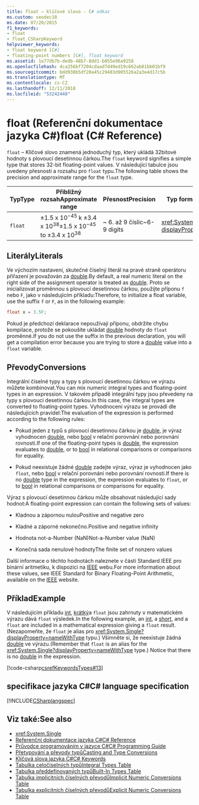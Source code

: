 ```yaml
---
title: float – klíčové slovo - C# odkaz
ms.custom: seodec18
ms.date: 07/20/2015
f1_keywords:
- float
- float_CSharpKeyword
helpviewer_keywords:
- float keyword [C#]
- floating-point numbers [C#], float keyword
ms.assetid: 1e77db7b-dedb-48b7-8dd1-b055e96a9258
ms.openlocfilehash: 4ca256bf7204cdaad7d49ed19c662ab81bb01bf9
ms.sourcegitcommit: bdd930b5df20a45c29483d905526a2a3e4d17c5b
ms.translationtype: MT
ms.contentlocale: cs-CZ
ms.lasthandoff: 12/11/2018
ms.locfileid: "53242448"
---
```

# <a name="float-c-reference"></a><span data-ttu-id="d4c3e-102">float (Referenční dokumentace jazyka C#)</span><span class="sxs-lookup"><span data-stu-id="d4c3e-102">float (C# Reference)</span></span>

<span data-ttu-id="d4c3e-103">`float` – Klíčové slovo znamená jednoduchý typ, který ukládá 32bitové hodnoty s plovoucí desetinnou čárkou.</span><span class="sxs-lookup"><span data-stu-id="d4c3e-103">The `float` keyword signifies a simple type that stores 32-bit floating-point values.</span></span> <span data-ttu-id="d4c3e-104">V následující tabulce jsou uvedeny přesnosti a rozsahu pro `float` typu.</span><span class="sxs-lookup"><span data-stu-id="d4c3e-104">The following table shows the precision and approximate range for the `float` type.</span></span>

|<span data-ttu-id="d4c3e-105">Typ</span><span class="sxs-lookup"><span data-stu-id="d4c3e-105">Type</span></span>|<span data-ttu-id="d4c3e-106">Přibližný rozsah</span><span class="sxs-lookup"><span data-stu-id="d4c3e-106">Approximate range</span></span>|<span data-ttu-id="d4c3e-107">Přesnost</span><span class="sxs-lookup"><span data-stu-id="d4c3e-107">Precision</span></span>|<span data-ttu-id="d4c3e-108">Typ formátu .NET</span><span class="sxs-lookup"><span data-stu-id="d4c3e-108">.NET type</span></span>|  
|----------|-----------------------|---------------|-------------------------|  
|`float`|<span data-ttu-id="d4c3e-109">±1.5 x 10<sup>−45</sup> k ±3.4 x 10<sup>38</sup></span><span class="sxs-lookup"><span data-stu-id="d4c3e-109">±1.5 x 10<sup>−45</sup> to ±3.4 x 10<sup>38</sup></span></span>|<span data-ttu-id="d4c3e-110">~ 6. až 9 číslic</span><span class="sxs-lookup"><span data-stu-id="d4c3e-110">~6-9 digits</span></span>|<xref:System.Single?displayProperty=nameWithType>|  

## <a name="literals"></a><span data-ttu-id="d4c3e-111">Literály</span><span class="sxs-lookup"><span data-stu-id="d4c3e-111">Literals</span></span>

<span data-ttu-id="d4c3e-112">Ve výchozím nastavení, skutečné číselný literál na pravé straně operátoru přiřazení je považován za [double](double.md).</span><span class="sxs-lookup"><span data-stu-id="d4c3e-112">By default, a real numeric literal on the right side of the assignment operator is treated as [double](double.md).</span></span> <span data-ttu-id="d4c3e-113">Proto se inicializovat proměnnou s plovoucí desetinnou čárkou, použijte příponu `f` nebo `F`, jako v následujícím příkladu:</span><span class="sxs-lookup"><span data-stu-id="d4c3e-113">Therefore, to initialize a float variable, use the suffix `f` or `F`, as in the following example:</span></span>

```csharp
float x = 3.5F;
```

<span data-ttu-id="d4c3e-114">Pokud je předchozí deklarace nepoužívají příponu, obdržíte chybu kompilace, protože se pokoušíte ukládat [double](double.md) hodnoty do `float` proměnné.</span><span class="sxs-lookup"><span data-stu-id="d4c3e-114">If you do not use the suffix in the previous declaration, you will get a compilation error because you are trying to store a [double](double.md) value into a `float` variable.</span></span>

## <a name="conversions"></a><span data-ttu-id="d4c3e-115">Převody</span><span class="sxs-lookup"><span data-stu-id="d4c3e-115">Conversions</span></span>

<span data-ttu-id="d4c3e-116">Integrální číselné typy a typy s plovoucí desetinnou čárkou ve výrazu můžete kombinovat.</span><span class="sxs-lookup"><span data-stu-id="d4c3e-116">You can mix numeric integral types and floating-point types in an expression.</span></span> <span data-ttu-id="d4c3e-117">V takovém případě integrální typy jsou převedeny na typy s plovoucí desetinnou čárkou.</span><span class="sxs-lookup"><span data-stu-id="d4c3e-117">In this case, the integral types are converted to floating-point types.</span></span> <span data-ttu-id="d4c3e-118">Vyhodnocení výrazu se provádí dle následujících pravidel:</span><span class="sxs-lookup"><span data-stu-id="d4c3e-118">The evaluation of the expression is performed according to the following rules:</span></span>

- <span data-ttu-id="d4c3e-119">Pokud jeden z typů s plovoucí desetinnou čárkou je [double](double.md), je výraz vyhodnocen [double](double.md), nebo [bool](bool.md) v relační porovnání nebo porovnání rovnosti.</span><span class="sxs-lookup"><span data-stu-id="d4c3e-119">If one of the floating-point types is [double](double.md), the expression evaluates to [double](double.md), or to [bool](bool.md) in relational comparisons or comparisons for equality.</span></span>

- <span data-ttu-id="d4c3e-120">Pokud neexistuje žádné [double](double.md) zadejte výraz, výraz je vyhodnocen jako `float`, nebo [bool](bool.md) v relační porovnání nebo porovnání rovnosti.</span><span class="sxs-lookup"><span data-stu-id="d4c3e-120">If there is no [double](double.md) type in the expression, the expression evaluates to `float`, or to [bool](bool.md) in relational comparisons or comparisons for equality.</span></span>

<span data-ttu-id="d4c3e-121">Výraz s plovoucí desetinnou čárkou může obsahovat následující sady hodnot:</span><span class="sxs-lookup"><span data-stu-id="d4c3e-121">A floating-point expression can contain the following sets of values:</span></span>

- <span data-ttu-id="d4c3e-122">Kladnou a zápornou nulou</span><span class="sxs-lookup"><span data-stu-id="d4c3e-122">Positive and negative zero</span></span>

- <span data-ttu-id="d4c3e-123">Kladné a záporné nekonečno.</span><span class="sxs-lookup"><span data-stu-id="d4c3e-123">Positive and negative infinity</span></span>

- <span data-ttu-id="d4c3e-124">Hodnota not-a-Number (NaN)</span><span class="sxs-lookup"><span data-stu-id="d4c3e-124">Not-a-Number value (NaN)</span></span>

- <span data-ttu-id="d4c3e-125">Konečná sada nenulové hodnoty</span><span class="sxs-lookup"><span data-stu-id="d4c3e-125">The finite set of nonzero values</span></span>

<span data-ttu-id="d4c3e-126">Další informace o těchto hodnotách naleznete v části Standard IEEE pro binární aritmetiku, k dispozici na [IEEE](https://www.ieee.org) webu.</span><span class="sxs-lookup"><span data-stu-id="d4c3e-126">For more information about these values, see IEEE Standard for Binary Floating-Point Arithmetic, available on the [IEEE](https://www.ieee.org) website.</span></span>

## <a name="example"></a><span data-ttu-id="d4c3e-127">Příklad</span><span class="sxs-lookup"><span data-stu-id="d4c3e-127">Example</span></span>

<span data-ttu-id="d4c3e-128">V následujícím příkladu [int](int.md), [krátký](short.md)a `float` jsou zahrnuty v matematickém výrazu dává `float` výsledek.</span><span class="sxs-lookup"><span data-stu-id="d4c3e-128">In the following example, an [int](int.md), a [short](short.md), and a `float` are included in a mathematical expression giving a `float` result.</span></span> <span data-ttu-id="d4c3e-129">(Nezapomeňte, že `float` je alias pro <xref:System.Single?displayProperty=nameWithType> typu.) Všimněte si, že neexistuje žádná [double](double.md) ve výrazu.</span><span class="sxs-lookup"><span data-stu-id="d4c3e-129">(Remember that `float` is an alias for the <xref:System.Single?displayProperty=nameWithType> type.) Notice that there is no [double](double.md) in the expression.</span></span>

[!code-csharp[csrefKeywordsTypes#13](~/samples/snippets/csharp/VS_Snippets_VBCSharp/csrefKeywordsTypes/CS/keywordsTypes.cs#13)]

## <a name="c-language-specification"></a><span data-ttu-id="d4c3e-130">specifikace jazyka C#</span><span class="sxs-lookup"><span data-stu-id="d4c3e-130">C# language specification</span></span>

[!INCLUDE[CSharplangspec](~/includes/csharplangspec-md.md)]

## <a name="see-also"></a><span data-ttu-id="d4c3e-131">Viz také:</span><span class="sxs-lookup"><span data-stu-id="d4c3e-131">See also</span></span>

- <xref:System.Single>  
- [<span data-ttu-id="d4c3e-132">Referenční dokumentace jazyka C#</span><span class="sxs-lookup"><span data-stu-id="d4c3e-132">C# Reference</span></span>](../index.md)  
- [<span data-ttu-id="d4c3e-133">Průvodce programováním v jazyce C#</span><span class="sxs-lookup"><span data-stu-id="d4c3e-133">C# Programming Guide</span></span>](../../programming-guide/index.md)  
- [<span data-ttu-id="d4c3e-134">Přetypování a převody typů</span><span class="sxs-lookup"><span data-stu-id="d4c3e-134">Casting and Type Conversions</span></span>](../../programming-guide/types/casting-and-type-conversions.md)  
- [<span data-ttu-id="d4c3e-135">Klíčová slova jazyka C#</span><span class="sxs-lookup"><span data-stu-id="d4c3e-135">C# Keywords</span></span>](index.md)  
- [<span data-ttu-id="d4c3e-136">Tabulka celočíselných typů</span><span class="sxs-lookup"><span data-stu-id="d4c3e-136">Integral Types Table</span></span>](integral-types-table.md)  
- [<span data-ttu-id="d4c3e-137">Tabulka předdefinovaných typů</span><span class="sxs-lookup"><span data-stu-id="d4c3e-137">Built-In Types Table</span></span>](built-in-types-table.md)  
- [<span data-ttu-id="d4c3e-138">Tabulka implicitních číselných převodů</span><span class="sxs-lookup"><span data-stu-id="d4c3e-138">Implicit Numeric Conversions Table</span></span>](implicit-numeric-conversions-table.md)  
- [<span data-ttu-id="d4c3e-139">Tabulka explicitních číselných převodů</span><span class="sxs-lookup"><span data-stu-id="d4c3e-139">Explicit Numeric Conversions Table</span></span>](explicit-numeric-conversions-table.md)  